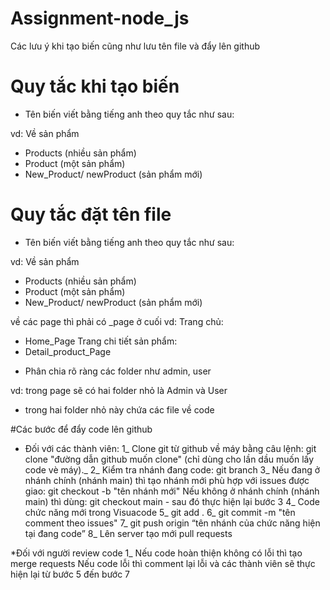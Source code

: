 # Assignment-node_js

Các lưu ý khi tạo biến cũng như lưu tên file và đẩy lên github

# Quy tắc khi tạo biến
* Tên biến viết bằng tiếng anh theo quy tắc như sau: 

vd: Về sản phẩm
- Products (nhiều sản phẩm)
- Product (một sản phẩm)
- New_Product/ newProduct (sản phẩm mới)

# Quy tắc đặt tên file
* Tên biến viết bằng tiếng anh theo quy tắc như sau: 

vd: Về sản phẩm
- Products (nhiều sản phẩm)
- Product (một sản phẩm)
- New_Product/ newProduct (sản phẩm mới)

về các page thì phải có _page ở cuối
vd:
Trang chủ:
- Home_Page
Trang chi tiết sản phẩm:
- Detail_product_Page

* Phân chia rõ ràng các folder như admin, user

vd: trong page sẽ có hai folder nhỏ là Admin và User
- trong hai folder nhỏ này chứa các file về code

#Các bước để đẩy code lên github
* Đối với các thành viên:
1_ Clone git từ github về máy bằng câu lệnh: git clone "đường dẫn github muốn clone" (chỉ dùng cho lần dầu muốn lấy code vè máy)._
2_ Kiểm tra nhánh đang code: git branch
3_ Nếu đang ở nhánh chính (nhánh main) thì tạo nhánh mới phù hợp với issues được giao: git checkout -b "tên nhánh mới"
Nếu không ở nhánh chính (nhánh main) thì dùng: git checkout main - sau đó thực hiện lại bước 3
4_ Code chức năng mới trong Visuacode
5_ git add .
6_ git commit -m "tên comment theo issues"
7_ git push origin “tên nhánh của chức năng hiện tại đang code”
8_ Lên server tạo mới pull requests

*Đối với người review code
1_ Nếu code hoàn thiện không có lỗi thì tạo merge requests
Nếu code lỗi thì comment lại lỗi và các thành viên sẽ thực hiện lại từ bước 5 đến bước 7
